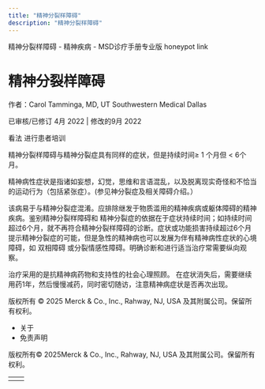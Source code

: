 ```yaml
---
title: "精神分裂样障碍"
description: "精神分裂样障碍"
---
```


﻿精神分裂样障碍 \- 精神疾病 \- MSD诊疗手册专业版 honeypot link

# 精神分裂样障碍

作者：Carol Tamminga, MD, UT Southwestern Medical Dallas

已审核/已修订 4月 2022 \| 修改的9月 2022

看法 进行患者培训

精神分裂样障碍与精神分裂症具有同样的症状，但是持续时间≥ 1 个月但 < 6个月。

精神病性症状是指诸如妄想，幻觉，思维和言语混乱，以及脱离现实奇怪和不恰当的运动行为（包括紧张症）。(参见神分裂症及相关障碍介绍。）

该病易于与精神分裂症混淆。应排除继发于物质滥用的精神疾病或躯体障碍的精神疾病。鉴别精神分裂样障碍和 精神分裂症的依据在于症状持续时间；如持续时间超过6个月，就不再符合精神分裂样障碍的诊断。症状或功能损害持续超过6个月提示精神分裂症的可能，但是急性的精神病也可以发展为伴有精神病性症状的心境障碍，如 双相障碍 或分裂情感性障碍。明确诊断和进行适当治疗常需要纵向观察。

治疗采用的是抗精神病药物和支持性的社会心理照顾。 在症状消失后，需要继续用药1年，然后慢慢减药，同时密切随访，注意精神病症状是否再次出现。



版权所有 © 2025
Merck & Co., Inc., Rahway, NJ, USA 及其附属公司。保留所有权利。

- 关于
- 免责声明

版权所有© 2025Merck & Co., Inc., Rahway, NJ, USA 及其附属公司。保留所有权利。

|     |     |
| --- | --- |
|  |  |